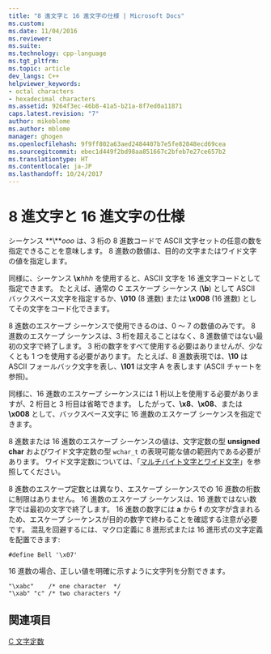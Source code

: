 ```yaml
---
title: "8 進文字と 16 進文字の仕様 | Microsoft Docs"
ms.custom: 
ms.date: 11/04/2016
ms.reviewer: 
ms.suite: 
ms.technology: cpp-language
ms.tgt_pltfrm: 
ms.topic: article
dev_langs: C++
helpviewer_keywords:
- octal characters
- hexadecimal characters
ms.assetid: 9264f3ec-46b8-41a5-b21a-8f7ed0a11871
caps.latest.revision: "7"
author: mikeblome
ms.author: mblome
manager: ghogen
ms.openlocfilehash: 9f9ff802a63aed2484407b7e5fe82848ecd69cea
ms.sourcegitcommit: ebec1d449f2bd98aa851667c2bfeb7e27ce657b2
ms.translationtype: HT
ms.contentlocale: ja-JP
ms.lasthandoff: 10/24/2017
---
```

# <a name="octal-and-hexadecimal-character-specifications"></a>8 進文字と 16 進文字の仕様
シーケンス **\\***ooo* は、3 桁の 8 進数コードで ASCII 文字セットの任意の数を指定できることを意味します。 8 進数の数値は、目的の文字またはワイド文字の値を指定します。  
  
 同様に、シーケンス **\x***hhh* を使用すると、ASCII 文字を 16 進文字コードとして指定できます。 たとえば、通常の C エスケープ シーケンス (**\b**) として ASCII バックスペース文字を指定するか、**\010** (8 進数) または **\x008** (16 進数) としてその文字をコード化できます。  
  
 8 進数のエスケープ シーケンスで使用できるのは、0 ～ 7 の数値のみです。 8 進数のエスケープ シーケンスは、3 桁を超えることはなく、8 進数値ではない最初の文字で終了します。 3 桁の数字をすべて使用する必要はありませんが、少なくとも 1 つを使用する必要があります。 たとえば、8 進数表現では、**\10** は ASCII フォールバック文字を表し、**\101** は文字 A を表します (ASCII チャートを参照)。  
  
 同様に、16 進数のエスケープ シーケンスには 1 桁以上を使用する必要がありますが、2 桁目と 3 桁目は省略できます。 したがって、**\x8**、**\x08**、または **\x008** として、バックスペース文字に 16 進数のエスケープ シーケンスを指定できます。  
  
 8 進数または 16 進数のエスケープ シーケンスの値は、文字定数の型 **unsigned char** およびワイド文字定数の型 `wchar_t` の表現可能な値の範囲内である必要があります。 ワイド文字定数については、「[マルチバイト文字とワイド文字](../c-language/multibyte-and-wide-characters.md)」を参照してください。  
  
 8 進数のエスケープ定数とは異なり、エスケープ シーケンスでの 16 進数の桁数に制限はありません。 16 進数のエスケープ シーケンスは、16 進数ではない数字では最初の文字で終了します。 16 進数の数字には **a** から **f** の文字が含まれるため、エスケープ シーケンスが目的の数字で終わることを確認する注意が必要です。 混乱を回避するには、マクロ定義に 8 進形式または 16 進形式の文字定義を配置できます:  
  
```  
#define Bell '\x07'  
```  
  
 16 進数の場合、正しい値を明確に示すように文字列を分割できます。  
  
```  
"\xabc"    /* one character  */  
"\xab" "c" /* two characters */  
```  
  
## <a name="see-also"></a>関連項目  
 [C 文字定数](../c-language/c-character-constants.md)